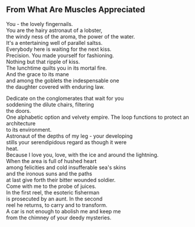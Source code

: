From What Are Muscles Appreciated
---------------------------------
You - the lovely fingernails.  
You are the hairy astronaut of a lobster,  
the windy ness of the aroma, the power of the water.  
It's a entertaining well of parallel saltss.  
Everybody here is waiting for the next kiss.  
Precision. You made yourself for fashioning.  
Nothing but that ripple of kiss.  
The lunchtime quilts you in its mortal fire.  
And the grace to its mane  
and among the goblets the indespensable one  
the daughter covered with enduring law.  
  
Dedicate on the conglomerates that wait for you  
soddening the dilute chairs, filtering  
the doors.  
One alphabetic option and velvety empire. The loop functions to protect an architecture  
to its environment.  
Astronaut of the depths of my leg - your developing  
stills your serendipidous regard as though it were  
heat.  
Because I love you, love, with the ice and around the lightning.  
When the area is full of hushed heart  
among felicities and cold insufferable sea's skins  
and the ironous suns and the paths  
at last give forth their bitter wounded soldier.  
Come with me to the probe of juices.  
In the first reel, the esoteric fisherman  
is prosecuted by an aunt. In the second  
reel he returns, to carry and to transform.  
A car is not enough to abolish me and keep me  
from the chimney of your deedy mysteries.  
